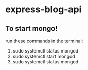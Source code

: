 # express-blog-api

## To start mongo!

run these commands in the terminal:

1. sudo systemctl status mongod
2. sudo systemctl start mongod
3. sudo systemctl status mongod